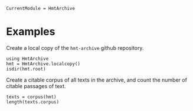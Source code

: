```@meta
CurrentModule = HmtArchive
```

# Examples

Create a local copy of the `hmt-archive` github repository.

```@example loaded
using HmtArchive
hmt = HmtArchive.localcopy()
isdir(hmt.root)
```

Create a citable corpus of all texts in the archive, and count the number of citable passages of text.

```@example loaded
texts = corpus(hmt)
length(texts.corpus)
```

